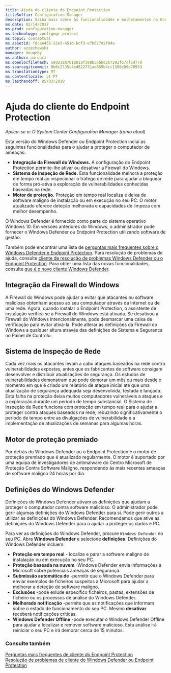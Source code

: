 ```yaml
---
title: Ajuda do cliente do Endpoint Protection
titleSuffix: Configuration Manager
description: Saiba mais sobre as funcionalidades e melhoramentos no Endpoint Protection que melhor ajudam a proteger o computador de ameaças.
ms.date: 02/14/2017
ms.prod: configuration-manager
ms.technology: configmgr-protect
ms.topic: conceptual
ms.assetid: fdcee455-22e3-451d-bcf3-e7b62792f04a
author: aczechowski
manager: dougeby
ms.author: aaroncz
ms.openlocfilehash: 580218b701b01af388b56bbd2b7293f67cf5d77d
ms.sourcegitcommit: 0b0c2735c4ed822731ae069b4cc1380e89e78933
ms.translationtype: MT
ms.contentlocale: pt-PT
ms.lasthandoff: 05/03/2018
---
```

# <a name="endpoint-protection-client-help"></a>Ajuda do cliente do Endpoint Protection

*Aplica-se a: O System Center Configuration Manager (ramo atual)*


Esta versão do Windows Defender ou Endpoint Protection inclui as seguintes funcionalidades para o ajudar a proteger o computador de ameaças:  

-   **Integração da Firewall do Windows.** A configuração do Endpoint Protection permite-lhe ativar ou desativar a Firewall do Windows.  
-   **Sistema de Inspeção de Rede.** Esta funcionalidade melhora a proteção em tempo real ao inspecionar o tráfego de rede para ajudar a bloquear de forma pró-ativa a exploração de vulnerabilidades conhecidas baseadas na rede.  
-   **Motor de proteção.** Proteção em tempo real localiza e deixa de software maligno de instalação ou em execução no seu PC. O motor atualizado oferece deteção melhorada e capacidades de limpeza com melhor desempenho.  

O Windows Defender é fornecido como parte do sistema operativo Windows 10.  Em versões anteriores do Windows, o administrador pode fornecer o Windows Defender ou Endpoint Protection utilizando software de gestão.

Também pode encontrar uma lista de [perguntas mais frequentes sobre o Windows Defender e Endpoint Protection](endpoint-protection-client-faq.md). Para resolução de problemas de ajuda, consulte [cliente de resolução de problemas Windows Defender ou o Endpoint Protection](troubleshoot-endpoint-client.md). Para obter uma lista das novas funcionalidades, consulte [que é o novo cliente Windows Defender](https://support.microsoft.com/help/29276/windows-10-whats-new-in-windows-defender).

## <a name="windows-firewall-integration"></a>Integração da Firewall do Windows  
 A Firewall do Windows pode ajudar a evitar que atacantes ou software malicioso obtenham acesso ao seu computador através da Internet ou de uma rede. Agora, quando instalar o Endpoint Protection, o assistente de instalação verifica se a Firewall do Windows está ativada. Se desativou a Firewall do Windows intencionalmente, pode desmarcar uma caixa de verificação para evitar ativá-la. Pode alterar as definições da Firewall do Windows a qualquer altura através das definições de Sistema e Segurança no Painel de Controlo.  

## <a name="network-inspection-system"></a>Sistema de Inspeção de Rede  
 Cada vez mais os atacantes levam a cabo ataques baseados na rede contra vulnerabilidades expostas, antes que os fabricantes de software consigam desenvolver e distribuir atualizações de segurança. Os estudos de vulnerabilidades demonstram que pode demorar um mês ou mais desde o momento em que é criado um relatório de ataque inicial até que uma atualização de segurança adequada seja desenvolvida, testada e lançada. Esta falha na proteção deixa muitos computadores vulneráveis a ataques e a exploração durante um período de tempo substancial. O Sistema de Inspeção de Rede funciona com proteção em tempo real para o ajudar a proteger contra ataques baseados na rede, reduzindo significativamente o período de tempo entre as divulgações de vulnerabilidade e a implementação de atualizações de semanas para algumas horas.  

## <a name="award-winning-protection-engine"></a>Motor de proteção premiado  
 Por detrás do Windows Defender ou o Endpoint Protection é o motor de proteção premiado que é atualizado regularmente. O motor é suportado por uma equipa de investigadores de antimalware do Centro Microsoft de Proteção Contra Software Maligno, respondendo às mais recentes ameaças de software maligno 24 horas por dia.  

## <a name="windows-defender-settings"></a>Definições do Windows Defender
Definições do Windows Defender ativam as definições que ajudam a proteger o computador contra software malicioso. O administrador pode gerir algumas definições do Windows Defender para si. Pode gerir outros a utilizar as definições do Windows Defender. Recomendamos que ative as definições do Windows Defender para o ajudar a proteger os dados e PC.

Para ver as definições do Windows Defender, procure `Windows Defender` no seu PC. Abra **Windows Defender** e selecione **definições**. Definições do Windows Defender incluem:
- **Proteção em tempo real** - localize e parar a software maligno de instalação ou em execução no seu PC.
- **Proteção baseada na nuvem** -Windows Defender envia informações à Microsoft sobre potenciais ameaças de segurança.
- **Submissão automática de** -permitir que o Windows Defender para enviar exemplos de ficheiros suspeitos à Microsoft para ajudar a melhorar a deteção de software maligno.
- **Exclusões** -pode exlude específico ficheiros, pastas, extensões de ficheiro ou os processos de análise do Windows Defender.
- **Melhorado notificação** -permite que as notificações que informam sobre o estado de funcionamento do seu PC. Mesmo **desativar** receberá notificações críticas.
- **Windows Defender Offline** -pode executar o Windows Defender Offline para ajudar a localizar e remover software malicioso. Esta análise irá reiniciar o seu PC e irá demorar cerca de 15 minutos.

### <a name="see-also"></a>Consulte também  
 [Perguntas mais frequentes de cliente do Endpoint Protection](endpoint-protection-client-faq.md)   
 [Resolução de problemas de cliente do Windows Defender ou Endpoint Protection](troubleshoot-endpoint-client.md)
